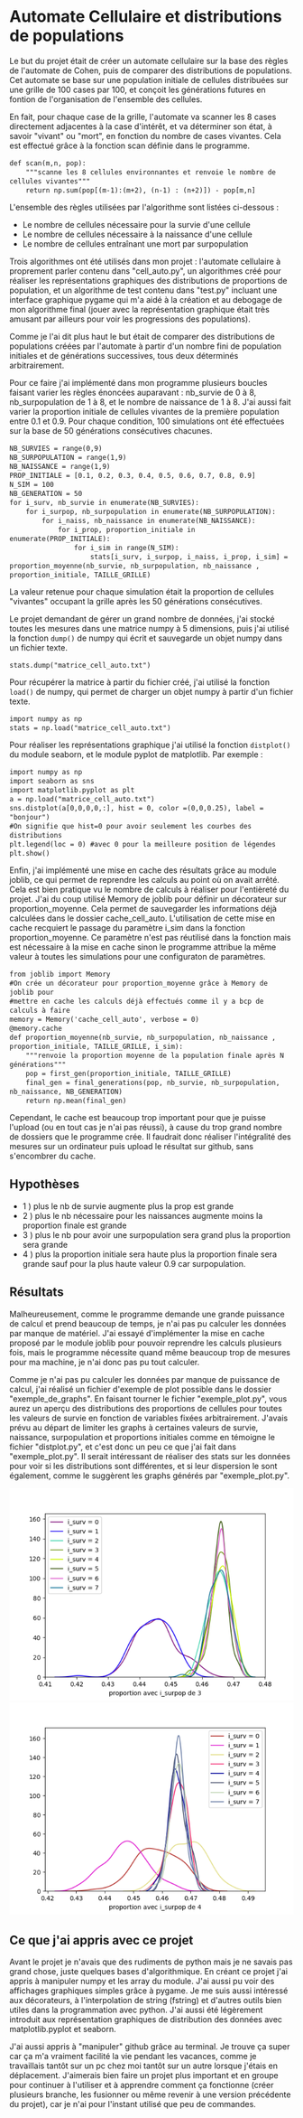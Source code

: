 **Automate Cellulaire et distributions de populations**
==

Le but du projet était de créer un automate cellulaire sur la base des règles
de l'automate de Cohen, puis de comparer des distributions de populations.
Cet automate se base sur une population initiale de cellules distribuées sur
une grille de 100 cases par 100, et conçoit les générations futures en fontion
de l'organisation de l'ensemble des cellules.

En fait, pour chaque case de la grille, l'automate va scanner les 8 cases
directement adjacentes à la case d'intérêt, et va déterminer son état, à savoir
"vivant" ou "mort", en fonction du nombre de cases vivantes. Cela est effectué grâce à la fonction scan définie dans le programme.

    def scan(m,n, pop):
        """scanne les 8 cellules environnantes et renvoie le nombre de cellules vivantes"""
        return np.sum(pop[(m-1):(m+2), (n-1) : (n+2)]) - pop[m,n]

L'ensemble des règles utilisées par l'algorithme sont listées ci-dessous :
- Le nombre de cellules nécessaire pour la survie d'une cellule
- Le nombre de cellules nécessaire à la naissance d'une cellule
- Le nombre de cellules entraînant une mort par surpopulation

Trois algorithmes ont été utilisés dans mon projet : l'automate cellulaire à
proprement parler contenu dans "cell_auto.py", un algorithmes créé pour
réaliser les représentations graphiques des distributions de proportions de
population, et un algorithme de test contenu dans "test.py" incluant une
interface graphique pygame qui m'a aidé à la création et au debogage de mon
algorithme final (jouer avec la représentation graphique était très amusant par ailleurs pour voir les progressions des populations).

Comme je l'ai dit plus haut le but était de comparer des distributions de populations créées par l'automate à partir d'un nombre fini de population initiales et de générations successives, tous deux déterminés arbitrairement.

Pour ce faire j'ai implémenté dans mon programme plusieurs boucles faisant
varier les règles énoncées auparavant : nb_survie de 0 à 8, nb_surpopulation de
1 à 8, et le nombre de naissance de 1 à 8. J'ai aussi fait varier la proportion
initiale de cellules vivantes de la première population entre 0.1 et 0.9.
Pour chaque condition, 100 simulations ont été effectuées sur la base de 50
générations consécutives chacunes.

    NB_SURVIES = range(0,9)
    NB_SURPOPULATION = range(1,9)
    NB_NAISSANCE = range(1,9)
    PROP_INITIALE = [0.1, 0.2, 0.3, 0.4, 0.5, 0.6, 0.7, 0.8, 0.9]
    N_SIM = 100
    NB_GENERATION = 50
    for i_surv, nb_survie in enumerate(NB_SURVIES):
        for i_surpop, nb_surpopulation in enumerate(NB_SURPOPULATION):
            for i_naiss, nb_naissance in enumerate(NB_NAISSANCE):
                for i_prop, proportion_initiale in enumerate(PROP_INITIALE):
                    for i_sim in range(N_SIM):
                        stats[i_surv, i_surpop, i_naiss, i_prop, i_sim] = proportion_moyenne(nb_survie, nb_surpopulation, nb_naissance , proportion_initiale, TAILLE_GRILLE)

La valeur retenue pour chaque simulation était la proportion de cellules
"vivantes" occupant la grille après les 50 générations consécutives.

Le projet demandant de gérer un grand nombre de données, j'ai stocké toutes les mesures dans une matrice numpy à 5 dimensions, puis j'ai utilisé la fonction `dump()` de numpy qui écrit et sauvegarde un objet numpy dans un fichier texte.

    stats.dump("matrice_cell_auto.txt")

Pour récupérer la matrice à partir du fichier créé, j'ai utilisé la fonction
`load()` de numpy, qui permet de charger un objet numpy à partir d'un fichier texte.

    import numpy as np
    stats = np.load("matrice_cell_auto.txt")

Pour réaliser les représentations graphique j'ai utilisé la fonction `distplot()` du module seaborn, et le module pyplot de matplotlib.
Par exemple :

    import numpy as np
    import seaborn as sns
    import matplotlib.pyplot as plt
    a = np.load("matrice_cell_auto.txt")
    sns.distplot(a[0,0,0,0,:], hist = 0, color =(0,0,0.25), label = "bonjour")
    #On signifie que hist=0 pour avoir seulement les courbes des distributions
    plt.legend(loc = 0) #avec 0 pour la meilleure position de légendes
    plt.show()


Enfin, j'ai implémenté une mise en cache des résultats grâce au module joblib, ce qui permet de reprendre les calculs au point où on avait arrêté. Cela est bien pratique vu le nombre de calculs à réaliser pour l'entièreté du projet.
J'ai du coup utilisé Memory de joblib pour définir un décorateur sur proportion_moyenne. Cela permet de sauvegarder les informations déjà calculées dans le dossier cache_cell_auto.
L'utilisation de cette mise en cache recquiert le passage du paramètre i_sim dans la fonction proportion_moyenne. Ce paramètre n'est pas réutilisé dans la fonction mais est nécessaire à la mise en cache sinon le programme attribue la même valeur à toutes les simulations pour une configuraton de paramètres.
	
	from joblib import Memory
	#On crée un décorateur pour proportion_moyenne grâce à Memory de joblib pour
	#mettre en cache les calculs déjà effectués comme il y a bcp de calculs à faire
	memory = Memory('cache_cell_auto', verbose = 0)
	@memory.cache
	def proportion_moyenne(nb_survie, nb_surpopulation, nb_naissance , proportion_initiale, TAILLE_GRILLE, i_sim):
		"""renvoie la proportion moyenne de la population finale après N générations"""
		pop = first_gen(proportion_initiale, TAILLE_GRILLE)
		final_gen = final_generations(pop, nb_survie, nb_surpopulation, nb_naissance, NB_GENERATION)
		return np.mean(final_gen)

Cependant, le cache est beaucoup trop important pour que je puisse l'upload (ou en tout cas je n'ai pas réussi), à cause du trop grand nombre de dossiers que le programme crée. Il faudrait donc réaliser l'intégralité des mesures sur un ordinateur puis upload le résultat sur github, sans s'encombrer du cache.

		
Hypothèses
--

- 1 ) plus le nb de survie augmente plus la prop est grande
- 2 ) plus le nb nécessaire pour les naissances augmente moins la proportion finale est grande
- 3 ) plus le nb pour avoir une surpopulation sera grand plus la proportion sera grande
- 4 ) plus la proportion initiale sera haute plus la proportion finale sera grande sauf pour la plus haute valeur 0.9 car surpopulation.

Résultats
--

Malheureusement, comme le programme demande une grande puissance de calcul et prend beaucoup de temps, je n'ai pas pu calculer les données par manque de matériel. J'ai essayé d'implémenter la mise en cache proposé par le module joblib pour pouvoir reprendre les calculs plusieurs fois, mais le programme nécessite quand même beaucoup trop de mesures pour ma machine, je n'ai donc pas pu tout calculer.

Comme je n'ai pas pu calculer les données par manque de puissance de calcul, j'ai réalisé un fichier d'exemple de plot possible dans le dossier "exemple_de_graphs". En faisant tourner le fichier "exemple_plot.py", vous aurez un aperçu des distributions des proportions de cellules pour toutes les valeurs de survie en fonction de variables fixées arbitrairement. J'avais prévu au départ de limiter les graphs à certaines valeurs de survie, naissance, surpopulation et proportions initiales comme en témoigne le fichier "distplot.py", et c'est donc un peu ce que j'ai fait dans "exemple_plot.py".
Il serait intéressant de réaliser des stats sur les données pour voir si les distributions sont différentes, et si leur dispersion le sont également, comme le suggèrent les graphs générés par "exemple_plot.py".

![Figure 1](https://github.com/lejugeti/PARIZE_PCBS_cellular_automata/blob/master/exemple_de_graphs/Figure_1.png?raw=true "distribution des proportions de population avec un nombre de surpopulation de 3 en fonction du nombre de survie")
![Figure 2](https://github.com/lejugeti/PARIZE_PCBS_cellular_automata/blob/master/exemple_de_graphs/Figure_2.png?raw=true "distribution des proportions de population avec un nombre de surpopulation de 4 en fonction du nombre de survie")

Ce que j'ai appris avec ce projet
--
Avant le projet je n'avais que des rudiments de python mais je ne savais pas grand chose, juste quelques bases d'algorithmique.
En créant ce projet j'ai appris à manipuler numpy et les array du module. J'ai aussi pu voir des affichages graphiques simples grâce à pygame. Je me suis aussi intéressé aux décorateurs, à l'interpolation de string (fstring) et d'autres outils bien utiles dans la programmation avec python.
J'ai aussi été légèrement introduit aux représentation graphiques de distribution des données avec matplotlib.pyplot et seaborn.

J'ai aussi appris à "manipuler" github grâce au terminal. Je trouve ça super car ça m'a vraiment facilité la vie pendant les vacances, comme je travaillais tantôt sur un pc chez moi tantôt sur un autre lorsque j'étais en déplacement. J'aimerais bien faire un projet plus important et en groupe pour continuer à l'utiliser et à apprendre comment ça fonctionne (créer plusieurs branche, les fusionner ou même revenir à une version précédente du projet), car je n'ai pour l'instant utilisé que peu de commandes.

